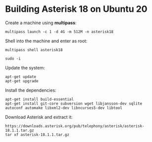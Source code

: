 # Building Asterisk 18 on Ubuntu 20

Create a machine using **multipass**:

```
multipass launch -c 1 -d 4G -m 512M -n asterisk18
```

Shell into the machine and enter as root:

```
multipass shell asterisk18

sudo -i
```

Update the system:

```
apt-get update
apt-get upgrade
```

Install the dependencies:

```
apt-get install build-essential
apt-get install git-core subversion wget libjansson-dev sqlite autoconf automake libxml2-dev libncurses5-dev libtool
```

Download Asterisk and extract it:

```
https://downloads.asterisk.org/pub/telephony/asterisk/asterisk-18.1.1.tar.gz
tar xf asterisk-18.1.1.tar.gz
```
